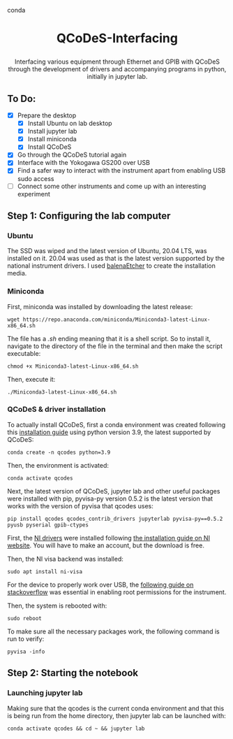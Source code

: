 conda<h1 align="center">
  QCoDeS-Interfacing
</h1>

<p align="center">
  Interfacing various equipment through Ethernet and GPIB with QCoDeS through the development of drivers and accompanying programs in python, initially in jupyter lab.
</p>

## To Do:
- [x] Prepare the desktop
  - [x] Install Ubuntu on lab desktop
  - [x] Install jupyter lab
  - [x] Install miniconda
  - [x] Install QCoDeS
- [x] Go through the QCoDeS tutorial again
- [x] Interface with the Yokogawa GS200 over USB
- [x] Find a safer way to interact with the instrument apart from enabling USB sudo access
- [ ] Connect some other instruments and come up with an interesting experiment

## Step 1: Configuring the lab computer

### Ubuntu

The SSD was wiped and the latest version of Ubuntu, 20.04 LTS, was installed on it. 20.04 was used as that is the latest version supported by the national instrument drivers. I used [balenaEtcher](https://www.balena.io/etcher/) to create the installation media.

### Miniconda

First, miniconda was installed by downloading the latest release:
```
wget https://repo.anaconda.com/miniconda/Miniconda3-latest-Linux-x86_64.sh
```

The file has a *.sh* ending meaning that it is a shell script. So to install it, navigate to the directory of the file in the terminal and then make the script executable:
```
chmod +x Miniconda3-latest-Linux-x86_64.sh
```

Then, execute it:
```
./Miniconda3-latest-Linux-x86_64.sh
```

### QCoDeS & driver installation

To actually install QCoDeS, first a conda environment was created following this [installation guide](https://qcodes.github.io/Qcodes/start/index.html) using python version 3.9, the latest supported by QCoDeS:
```
conda create -n qcodes python=3.9
```

Then, the environment is activated:
```
conda activate qcodes
```

Next, the latest version of QCoDeS, jupyter lab and other useful packages were installed with pip, pyvisa-py version 0.5.2 is the latest version that works with the version of pyvisa that qcodes uses:
```
pip install qcodes qcodes_contrib_drivers jupyterlab pyvisa-py==0.5.2 pyusb pyserial gpib-ctypes
```

First, the [NI drivers](https://www.ni.com/en-us/support/downloads/drivers/download.ni-visa.html#442675) were installed following [the installation guide on NI website](https://www.ni.com/en-us/support/documentation/supplemental/18/downloading-and-installing-ni-driver-software-on-linux-desktop.html). You will have to make an account, but the download is free.

Then, the NI visa backend was installed:

```
sudo apt install ni-visa
```

For the device to properly work over USB, the [following guide on stackoverflow](https://askubuntu.com/a/1073159) was essential in enabling root permissions for the instrument.

Then, the system is rebooted with:

```
sudo reboot
```

To make sure all the necessary packages work, the following command is run to verify:
```
pyvisa -info
```

## Step 2: Starting the notebook

### Launching jupyter lab

Making sure that the qcodes is the current conda environment and that this is being run from the home directory, then jupyter lab can be launched with:

```
conda activate qcodes && cd ~ && jupyter lab
```
